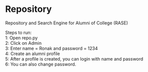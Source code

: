 # Repository
Repository and Search Engine for Alumni of College (RASE)

Steps to run:  
1: Open repo.py  
2: Click on Admin   
3: Enter name = Ronak and password = 1234  
4: Create an alumni profile  
5: After a profile is created, you can login with name and password  
6: You can also change password.  
